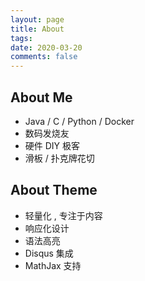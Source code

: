 ```yaml
---
layout: page
title: About
tags: 
date: 2020-03-20
comments: false
---
```


## About Me
* Java / C / Python / Docker
* 数码发烧友 
* 硬件 DIY 极客
* 滑板 / 扑克牌花切



## About Theme

* 轻量化 , 专注于内容
* 响应化设计
* 语法高亮
* Disqus 集成
* MathJax 支持
